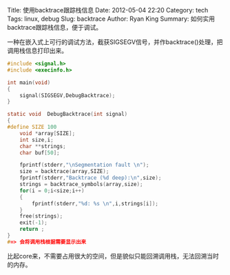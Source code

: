 Title:  使用backtrace跟踪栈信息
Date: 2012-05-04 22:20
Category: tech
Tags: linux, debug
Slug: backtrace
Author: Ryan King
Summary: 如何实用backtrace跟踪栈信息，便于调试。

一种在嵌入式上可行的调试方法，截获SIGSEGV信号，并作backtrace()处理，把
调用栈信息打印出来。

<!--more-->

``` c
#include <signal.h>
#include <execinfo.h>

int main(void)
{
    signal(SIGSEGV,DebugBacktrace);
}

static void  DebugBacktrace(int signal)
{
#define SIZE 100
    void *array[SIZE];
    int size,i;
    char **strings;
    char buf[50];

    fprintf(stderr,"\nSegmentation fault \n");
    size = backtrace(array,SIZE);
    fprintf(stderr,"Backtrace (%d deep):\n",size);                                                                              
    strings = backtrace_symbols(array,size);
    for(i = 0;i<size;i++)
    {
        fprintf(stderr,"%d: %s \n",i,strings[i]);
    }
    free(strings);
    exit(-1);
    return ;
}
#=> 会将调用栈根据需要显示出来
```

比起core来，不需要占用很大的空间，但是貌似只能回溯调用栈，无法回溯当时的内存。
